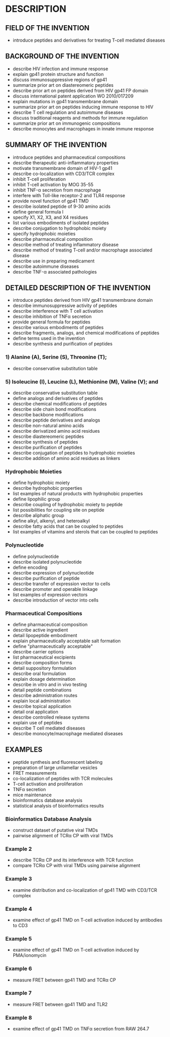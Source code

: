 # DESCRIPTION

## FIELD OF THE INVENTION

- introduce peptides and derivatives for treating T-cell mediated diseases

## BACKGROUND OF THE INVENTION

- describe HIV infection and immune response
- explain gp41 protein structure and function
- discuss immunosuppressive regions of gp41
- summarize prior art on diastereomeric peptides
- describe prior art on peptides derived from HIV gp41 FP domain
- discuss international patent application WO 2010/017209
- explain mutations in gp41 transmembrane domain
- summarize prior art on peptides inducing immune response to HIV
- describe T cell regulation and autoimmune diseases
- discuss traditional reagents and methods for immune regulation
- summarize prior art on immunogenic compositions
- describe monocytes and macrophages in innate immune response

## SUMMARY OF THE INVENTION

- introduce peptides and pharmaceutical compositions
- describe therapeutic anti-inflammatory properties
- motivate transmembrane domain of HIV-1 gp41
- describe co-localization with CD3/TCR complex
- inhibit T-cell proliferation
- inhibit T-cell activation by MOG 35-55
- inhibit TNF-α secretion from macrophage
- interfere with Toll-like receptor-2 and TLR4 response
- provide novel function of gp41 TMD
- describe isolated peptide of 9-30 amino acids
- define general formula I
- specify X1, X2, X3, and X4 residues
- list various embodiments of isolated peptides
- describe conjugation to hydrophobic moiety
- specify hydrophobic moieties
- describe pharmaceutical composition
- describe method of treating inflammatory disease
- describe method of treating T-cell and/or macrophage associated disease
- describe use in preparing medicament
- describe autoimmune diseases
- describe TNF-α associated pathologies

## DETAILED DESCRIPTION OF THE INVENTION

- introduce peptides derived from HIV gp41 transmembrane domain
- describe immunosuppressive activity of peptides
- describe interference with T cell activation
- describe inhibition of TNFα secretion
- provide general formula for peptides
- describe various embodiments of peptides
- describe fragments, analogs, and chemical modifications of peptides
- define terms used in the invention
- describe synthesis and purification of peptides

### 1) Alanine (A), Serine (S), Threonine (T);

- describe conservative substitution table

### 5) Isoleucine (I), Leucine (L), Methionine (M), Valine (V); and

- describe conservative substitution table
- define analogs and derivatives of peptides
- describe chemical modifications of peptides
- describe side chain bond modifications
- describe backbone modifications
- describe peptide derivatives and analogs
- describe non-natural amino acids
- describe derivatized amino acid residues
- describe diastereomeric peptides
- describe synthesis of peptides
- describe purification of peptides
- describe conjugation of peptides to hydrophobic moieties
- describe addition of amino acid residues as linkers

### Hydrophobic Moieties

- define hydrophobic moiety
- describe hydrophobic properties
- list examples of natural products with hydrophobic properties
- define lipophilic group
- describe coupling of hydrophobic moiety to peptide
- list possibilities for coupling site on peptide
- describe aliphatic group
- define alkyl, alkenyl, and heteroalkyl
- describe fatty acids that can be coupled to peptides
- list examples of vitamins and sterols that can be coupled to peptides

### Polynucleotide

- define polynucleotide
- describe isolated polynucleotide
- define encoding
- describe expression of polynucleotide
- describe purification of peptide
- describe transfer of expression vector to cells
- describe promoter and operable linkage
- list examples of expression vectors
- describe introduction of vector into cells

### Pharmaceutical Compositions

- define pharmaceutical composition
- describe active ingredient
- detail lipopeptide embodiment
- explain pharmaceutically acceptable salt formation
- define "pharmaceutically acceptable"
- describe carrier options
- list pharmaceutical excipients
- describe composition forms
- detail suppository formulation
- describe oral formulation
- explain dosage determination
- describe in vitro and in vivo testing
- detail peptide combinations
- describe administration routes
- explain local administration
- describe topical application
- detail oral application
- describe controlled release systems
- explain use of peptides
- describe T cell mediated diseases
- describe monocyte/macrophage mediated diseases

## EXAMPLES

- peptide synthesis and fluorescent labeling
- preparation of large unilamellar vesicles
- FRET measurements
- co-localization of peptides with TCR molecules
- T-cell activation and proliferation
- TNFα secretion
- mice maintenance
- bioinformatics database analysis
- statistical analysis of bioinformatics results

### Bioinformatics Database Analysis

- construct dataset of putative viral TMDs
- pairwise alignment of TCRα CP with viral TMDs

### Example 2

- describe TCRα CP and its interference with TCR function
- compare TCRα CP with viral TMDs using pairwise alignment

### Example 3

- examine distribution and co-localization of gp41 TMD with CD3/TCR complex

### Example 4

- examine effect of gp41 TMD on T-cell activation induced by antibodies to CD3

### Example 5

- examine effect of gp41 TMD on T-cell activation induced by PMA/ionomycin

### Example 6

- measure FRET between gp41 TMD and TCRα CP

### Example 7

- measure FRET between gp41 TMD and TLR2

### Example 8

- examine effect of gp41 TMD on TNFα secretion from RAW 264.7

